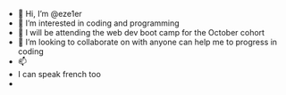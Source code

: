 - 👋 Hi, I’m @eze1er
- 👀 I’m interested in coding and programming 
- 🌱  I will be attending the web dev boot camp for the October cohort
- 💞️ I’m looking to collaborate on with anyone can help me to progress in coding
- 📫
- I can speak french too
- 

<!---
eze1er/eze1er is a ✨ special ✨ repository because its `README.md` (this file) appears on your GitHub profile.
You can click the Preview link to take a look at your changes.
--->

